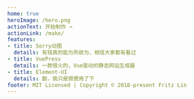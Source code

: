 ```yaml
---
home: true
heroImage: /hero.png
actionText: 开始制作 →
actionLink: /make/
features:
- title: Sorry动图
  details: 有钱真的能为所欲为，相信大家都有看过
- title: VuePress
  details: 一款很火的，Vue驱动的静态网站生成器
- title: Element-UI
  details: 额，我只是顺便用了下
footer: MIT Licensed | Copyright © 2018-present Fritz Lin
---
```

